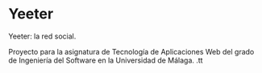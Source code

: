 # Yeeter

Yeeter: la red social.

Proyecto para la asignatura de Tecnología de Aplicaciones Web del grado de Ingeniería del Software en la Universidad de Málaga.
.tt
